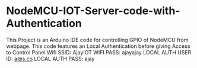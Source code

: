 # NodeMCU-IOT-Server-code-with-Authentication
This Project is an Arduino IDE code for controlling GPIO of NodeMCU from webpage. This code features an Local Authentication before giving Access to Control Panel
Wifi SSID: AjayIOT
WIFI PASS: ajayajay
LOCAL AUTH USER ID: a@s.co
LOCAL AUTH PASS: ajay

